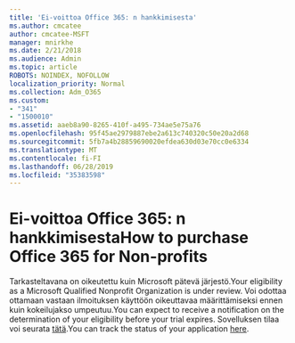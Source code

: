 ```yaml
---
title: 'Ei-voittoa Office 365: n hankkimisesta'
ms.author: cmcatee
author: cmcatee-MSFT
manager: mnirkhe
ms.date: 2/21/2018
ms.audience: Admin
ms.topic: article
ROBOTS: NOINDEX, NOFOLLOW
localization_priority: Normal
ms.collection: Adm_O365
ms.custom:
- "341"
- "1500010"
ms.assetid: aaeb8a90-8265-410f-a495-734ae5e75a76
ms.openlocfilehash: 95f45ae2979887ebe2a613c740320c50e20a2d68
ms.sourcegitcommit: 5fb7a4b28859690020efdea630d03e70cc0e6334
ms.translationtype: MT
ms.contentlocale: fi-FI
ms.lasthandoff: 06/28/2019
ms.locfileid: "35383598"
---
```

# <a name="how-to-purchase-office-365-for-non-profits"></a><span data-ttu-id="a541a-102">Ei-voittoa Office 365: n hankkimisesta</span><span class="sxs-lookup"><span data-stu-id="a541a-102">How to purchase Office 365 for Non-profits</span></span>

<span data-ttu-id="a541a-103">Tarkasteltavana on oikeutettu kuin Microsoft pätevä järjestö.</span><span class="sxs-lookup"><span data-stu-id="a541a-103">Your eligibility as a Microsoft Qualified Nonprofit Organization is under review.</span></span> <span data-ttu-id="a541a-104">Voi odottaa ottamaan vastaan ilmoituksen käyttöön oikeuttavaa määrittämiseksi ennen kuin kokeilujakso umpeutuu.</span><span class="sxs-lookup"><span data-stu-id="a541a-104">You can expect to receive a notification on the determination of your eligibility before your trial expires.</span></span> <span data-ttu-id="a541a-105">Sovelluksen tilaa voi seurata [tätä](http://eligibilityweb.azurewebsites.net/).</span><span class="sxs-lookup"><span data-stu-id="a541a-105">You can track the status of your application [here](http://eligibilityweb.azurewebsites.net/).</span></span>
  